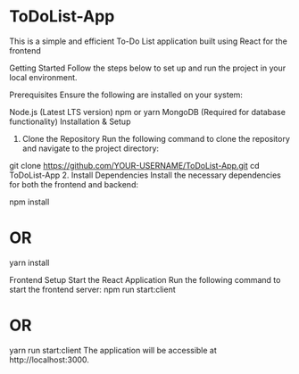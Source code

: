 # ToDoList-App 
This is a simple and efficient To-Do List application built using React for the frontend

Getting Started
Follow the steps below to set up and run the project in your local environment.

Prerequisites
Ensure the following are installed on your system:

Node.js (Latest LTS version)
npm or yarn
MongoDB (Required for database functionality)
Installation & Setup
1. Clone the Repository
Run the following command to clone the repository and navigate to the project directory:

git clone https://github.com/YOUR-USERNAME/ToDoList-App.git
cd ToDoList-App
2. Install Dependencies
Install the necessary dependencies for both the frontend and backend:

npm install
# OR
yarn install

Frontend Setup
Start the React Application
Run the following command to start the frontend server:
npm run start:client
# OR
yarn run start:client
The application will be accessible at http://localhost:3000.




